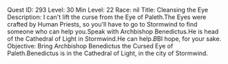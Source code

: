 Quest ID: 293
Level: 30
Min Level: 22
Race: nil
Title: Cleansing the Eye
Description: I can't lift the curse from the Eye of Paleth.The Eyes were crafted by Human Priests, so you'll have to go to Stormwind to find someone who can help you.Speak with Archbishop Benedictus.He is head of the Cathedral of Light in Stormwind.He can help.$B$BI hope, for your sake.
Objective: Bring Archbishop Benedictus the Cursed Eye of Paleth.Benedictus is in the Cathedral of Light, in the city of Stormwind.
